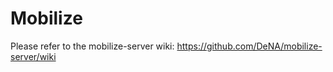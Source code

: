 Mobilize
========

Please refer to the mobilize-server wiki: https://github.com/DeNA/mobilize-server/wiki
